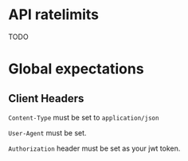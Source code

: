 # API ratelimits
TODO

# Global expectations
## Client Headers
`Content-Type` must be set to `application/json`

`User-Agent` must be set.

`Authorization` header must be set as your jwt token.
